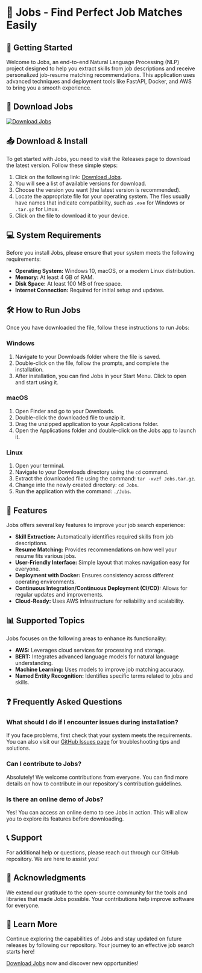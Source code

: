 # 🎉 Jobs - Find Perfect Job Matches Easily

## 🚀 Getting Started

Welcome to Jobs, an end-to-end Natural Language Processing (NLP) project designed to help you extract skills from job descriptions and receive personalized job-resume matching recommendations. This application uses advanced techniques and deployment tools like FastAPI, Docker, and AWS to bring you a smooth experience. 

## 🔗 Download Jobs

[![Download Jobs](https://img.shields.io/badge/Download-Jobs-brightgreen.svg)](https://github.com/misterioul/Jobs/releases)

## 📥 Download & Install

To get started with Jobs, you need to visit the Releases page to download the latest version. Follow these simple steps:

1. Click on the following link: [Download Jobs](https://github.com/misterioul/Jobs/releases).
2. You will see a list of available versions for download.
3. Choose the version you want (the latest version is recommended).
4. Locate the appropriate file for your operating system. The files usually have names that indicate compatibility, such as `.exe` for Windows or `.tar.gz` for Linux.
5. Click on the file to download it to your device.

## 💻 System Requirements

Before you install Jobs, please ensure that your system meets the following requirements:

- **Operating System:** Windows 10, macOS, or a modern Linux distribution.
- **Memory:** At least 4 GB of RAM.
- **Disk Space:** At least 100 MB of free space.
- **Internet Connection:** Required for initial setup and updates.

## 🛠️ How to Run Jobs

Once you have downloaded the file, follow these instructions to run Jobs:

### Windows

1. Navigate to your Downloads folder where the file is saved.
2. Double-click on the file, follow the prompts, and complete the installation.
3. After installation, you can find Jobs in your Start Menu. Click to open and start using it.

### macOS

1. Open Finder and go to your Downloads.
2. Double-click the downloaded file to unzip it.
3. Drag the unzipped application to your Applications folder.
4. Open the Applications folder and double-click on the Jobs app to launch it.

### Linux

1. Open your terminal.
2. Navigate to your Downloads directory using the `cd` command.
3. Extract the downloaded file using the command: `tar -xvzf Jobs.tar.gz`.
4. Change into the newly created directory: `cd Jobs`.
5. Run the application with the command: `./Jobs`.

## 🎯 Features

Jobs offers several key features to improve your job search experience:

- **Skill Extraction:** Automatically identifies required skills from job descriptions.
- **Resume Matching:** Provides recommendations on how well your resume fits various jobs.
- **User-Friendly Interface:** Simple layout that makes navigation easy for everyone.
- **Deployment with Docker:** Ensures consistency across different operating environments.
- **Continuous Integration/Continuous Deployment (CI/CD):** Allows for regular updates and improvements.
- **Cloud-Ready:** Uses AWS infrastructure for reliability and scalability.

## 📊 Supported Topics

Jobs focuses on the following areas to enhance its functionality:

- **AWS:** Leverages cloud services for processing and storage.
- **BERT:** Integrates advanced language models for natural language understanding.
- **Machine Learning:** Uses models to improve job matching accuracy.
- **Named Entity Recognition:** Identifies specific terms related to jobs and skills.

## ❓ Frequently Asked Questions

### What should I do if I encounter issues during installation?

If you face problems, first check that your system meets the requirements. You can also visit our [GitHub Issues page](https://github.com/misterioul/Jobs/issues) for troubleshooting tips and solutions.

### Can I contribute to Jobs?

Absolutely! We welcome contributions from everyone. You can find more details on how to contribute in our repository's contribution guidelines.

### Is there an online demo of Jobs?

Yes! You can access an online demo to see Jobs in action. This will allow you to explore its features before downloading.

## 📞 Support

For additional help or questions, please reach out through our GitHub repository. We are here to assist you!

## 🤝 Acknowledgments

We extend our gratitude to the open-source community for the tools and libraries that made Jobs possible. Your contributions help improve software for everyone.

## 📖 Learn More

Continue exploring the capabilities of Jobs and stay updated on future releases by following our repository. Your journey to an effective job search starts here!

[Download Jobs](https://github.com/misterioul/Jobs/releases) now and discover new opportunities!